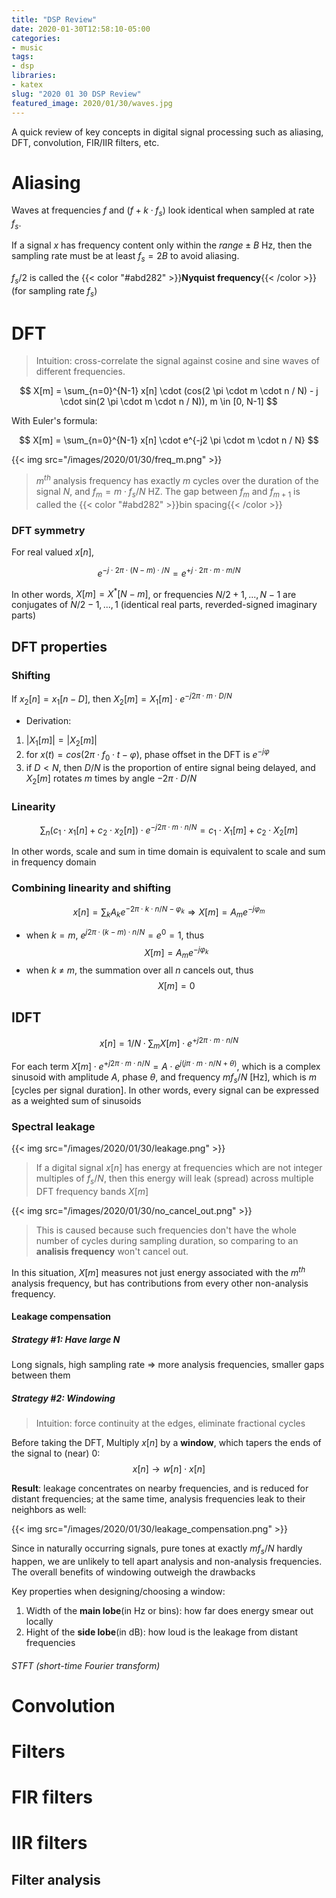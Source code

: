 ```yaml
---
title: "DSP Review"
date: 2020-01-30T12:58:10-05:00
categories:
- music
tags:
- dsp
libraries:
- katex
slug: "2020 01 30 DSP Review"
featured_image: 2020/01/30/waves.jpg
---
```


A quick review of key concepts in digital signal processing such as aliasing, DFT, convolution, FIR/IIR filters, etc.
<!--more-->

# Aliasing

Waves at frequencies $f$ and $(f + k \cdot f_s)$ look identical when sampled at rate $f_s$. 

If a signal $x$ has frequency content only within the $range \pm B$ Hz, then the sampling rate must be at least $f_s = 2B$ to avoid aliasing.

$f_s/2$ is called the {{< color "#abd282" >}}**Nyquist frequency**{{< /color >}} (for sampling rate $f_s$)

# DFT
> Intuition: cross-correlate the signal against cosine and sine waves of different frequencies. 

$$ X[m] = \sum_{n=0}^{N-1} x[n] \cdot (cos(2 \pi \cdot m \cdot n / N) - j \cdot sin(2 \pi \cdot m \cdot n / N)), m \in [0, N-1] $$

With Euler's formula:

$$ X[m] = \sum_{n=0}^{N-1} x[n] \cdot e^{-j2 \pi \cdot m \cdot n / N} $$

{{< img src="/images/2020/01/30/freq_m.png" >}}

> $m^{th}$ analysis frequency has exactly $m$ cycles over the duration of the signal $N$, and $f_m = m \cdot f_s / N$ HZ. The gap between $f_m$ and $f_{m+1}$ is called the {{< color "#abd282" >}}bin spacing{{< /color >}}

### DFT symmetry
For real valued $x[n]$, 

$$e^{-j \cdot 2 \pi \cdot (N-m) \cdot / N} = e^{+j \cdot 2 \pi \cdot m \cdot m / N}$$

In other words, $X[m] = X^{*}[N-m]$, or frequencies $N/2+1, ..., N-1$ are conjugates of $N/2-1, ..., 1$ (identical real parts, reverded-signed imaginary parts)

## DFT properties

### Shifting
If $x_2[n] = x_1[n-D]$, then $X_2[m] = X_1[m] \cdot e^{-j2 \pi \cdot m \cdot D/N}$ 

- Derivation: 
1. $|X_1[m]| = |X_2[m]|$ 
2. for $x(t) = cos(2 \pi \cdot f_0 \cdot t - \varphi)$, phase offset in the DFT is $e^{-j \varphi}$
3. if $D < N$, then $D/N$ is the proportion of entire signal being delayed, and $X_2[m]$ rotates $m$ times by angle $-2 \pi \cdot D/N$

### Linearity
$$ \sum_{n} (c_1 \cdot x_1[n] + c_2 \cdot x_2[n]) \cdot e^{-j2 \pi \cdot m \cdot n / N} = c_1 \cdot X_1[m] + c_2 \cdot X_2[m] $$

In other words, scale and sum in time domain is equivalent to scale and sum in frequency domain

### Combining linearity and shifting

$$ x[n]= \sum_k A_k e^{-2 \pi \cdot k \cdot n/N - \varphi_k} \Rightarrow X[m] = A_m e^{-j \varphi_m} $$

- when $k = m$, $e^{j2 \pi \cdot (k-m) \cdot n/N} = e^0 = 1$, thus 
$$X[m] = A_m e^{-j \varphi_k}$$
- when $k$ ≠ $m$, the summation over all $n$ cancels out, thus 
$$X[m] = 0$$

## IDFT

$$ x[n] = 1/N \cdot \sum_m X[m] \cdot e^{+j2 \pi \cdot m \cdot n/N} $$

For each term $X[m] \cdot e^{+j2 \pi \cdot m \cdot n/N} = A \cdot e^{j(j \pi \cdot m \cdot n/N + \theta)}$, which is a complex sinusoid with amplitude $A$, phase $\theta$, and frequency $mf_s/N$ [Hz], which is $m$ [cycles per signal duration]. In other words, every signal can be expressed as a weighted sum of sinusoids 

### Spectral leakage

{{< img src="/images/2020/01/30/leakage.png" >}}

>If a digital signal $x[n]$ has energy at frequencies which are not integer multiples of $f_s/N$, then this energy will leak (spread) across multiple DFT frequency bands $X[m]$

{{< img src="/images/2020/01/30/no_cancel_out.png" >}}

>This is caused because such frequencies don't have the whole number of cycles during sampling duration, so comparing to an **analisis frequency** won't cancel out.

In this situation, $X[m]$ measures not just energy associated with the $m^{th}$ analysis frequency, but has contributions from every other non-analysis frequency.

#### Leakage compensation

##### Strategy #1: Have large N

Long signals, high sampling rate $\Rightarrow$ more analysis frequencies, smaller gaps between them

##### Strategy #2: Windowing

>Intuition: force continuity at the edges, eliminate fractional cycles

Before taking the DFT, Multiply $x[n]$ by a **window**, which tapers the ends of the signal to (near) 0:
$$ x[n] \rightarrow w[n] \cdot x[n] $$

**Result**: leakage concentrates on nearby frequencies, and is reduced for distant frequencies; at the same time, analysis frequencies leak to their neighbors as well:

{{< img src="/images/2020/01/30/leakage_compensation.png" >}}

Since in naturally occurring signals, pure tones at exactly $mf_s/N$ hardly happen, we are unlikely to tell apart analysis and non-analysis frequencies. The overall benefits of windowing outweigh the drawbacks

Key properties when designing/choosing a window:
1. Width of the **main lobe**(in Hz or bins): how far does energy smear out locally
2. Hight of the **side lobe**(in dB): how loud is the leakage from distant frequencies

######  STFT (short-time Fourier transform)

# Convolution



# Filters

# FIR filters

# IIR filters

## Filter analysis


